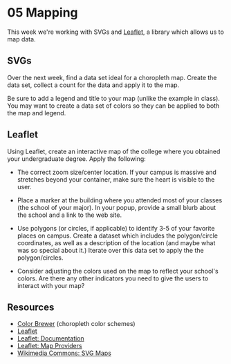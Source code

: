 # 05 Mapping

This week we're working with SVGs and [Leaflet](http://leafletjs.com/), a library which allows us to map data.


## SVGs

Over the next week, find a data set ideal for a choropleth map. Create the data set, collect a count for the data and apply it to the map.

Be sure to add a legend and title to your map (unlike the example in class). You may want to create a data set of colors so they can be applied to both the map and legend.


## Leaflet

Using Leaflet, create an interactive map of the college where you obtained your undergraduate degree. Apply the following:

- The correct zoom size/center location. If your campus is massive and stretches beyond your container, make sure the heart is visible to the user.

- Place a marker at the building where you attended most of your classes (the school of your major). In your popup, provide a small blurb about the school and a link to the web site.

- Use polygons (or circles, if applicable) to identify 3-5 of your favorite places on campus. Create a dataset which includes the polygon/circle coordinates, as well as a description of the location (and maybe what was so special about it.) Iterate over this data set to apply the the polygon/circles.

- Consider adjusting the colors used on the map to reflect your school's colors. Are there any other indicators you need to give the users to interact with your map?

## Resources

- [Color Brewer](http://colorbrewer2.org) (choropleth color schemes)
- [Leaflet](http://leafletjs.com/)
- [Leaflet: Documentation](http://leafletjs.com/reference-1.3.0.html)
- [Leaflet: Map Providers](http://leaflet-extras.github.io/leaflet-providers/preview/)
- [Wikimedia Commons: SVG Maps](https://commons.wikimedia.org/wiki/Category:SVG_maps)
